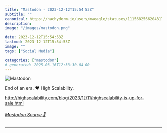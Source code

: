 ```yaml
---
title: "Mastodon - 2023-12-12T15:54:53Z"
subtitle: ""
canonical: https://hachyderm.io/users/mweagle/statuses/111568256620431769
description:
image: "/images/mastodon.png"

date: 2023-12-12T15:54:53Z
lastmod: 2023-12-12T15:54:53Z
image: ""
tags: ["Social Media"]

categories: ["mastodon"]
# generated: 2025-03-16T12:33:30-04:00
---
```

![Mastodon](/images/mastodon.png)

<p>End of an era. ❤️ High Scalability. </p><p><a href="http://highscalability.com/blog/2023/12/11/highscalability-is-up-for-sale.html" target="_blank" rel="nofollow noopener noreferrer" translate="no"><span class="invisible">http://</span><span class="ellipsis">highscalability.com/blog/2023/</span><span class="invisible">12/11/highscalability-is-up-for-sale.html</span></a></p>


###### [Mastodon Source 🐘](https://hachyderm.io/@mweagle/111568256620431769)

___
